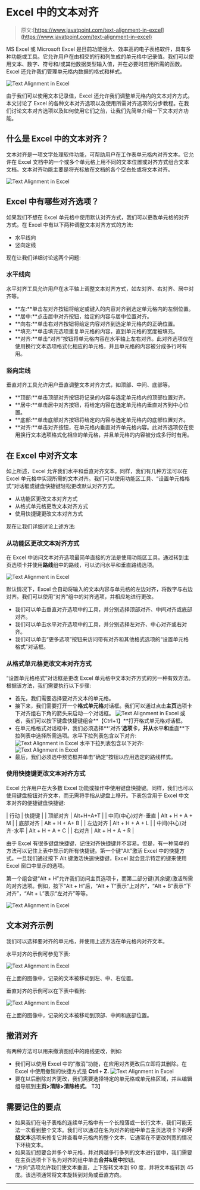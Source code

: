 # Excel 中的文本对齐

> 原文:[https://www.javatpoint.com/text-alignment-in-excel](https://www.javatpoint.com/text-alignment-in-excel)

MS Excel 或 Microsoft Excel 是目前功能强大、效率高的电子表格软件，具有多种功能或工具。它允许用户在由相交的行和列生成的单元格中记录值。我们可以使用文本、数字、符号和/或其他数据类型输入值，并在必要时应用所需的函数。Excel 还允许我们管理单元格内数据的格式和样式。

![Text Alignment in Excel](../Images/f55bcc540f9b237aafcab1876c6d80f1.png)

由于我们可以使用文本记录值，Excel 还允许我们调整单元格内的文本对齐方式。本文讨论了 Excel 的各种文本对齐选项以及使用所需对齐选项的分步教程。在我们讨论文本对齐选项以及如何使用它们之前，让我们先简单介绍一下文本对齐功能。

## 什么是 Excel 中的文本对齐？

文本对齐是一项文字处理软件功能，可帮助用户在工作表单元格内对齐文本。它允许在 Excel 文档中的一个或多个单元格上用不同的文本位置或对齐方式组合文本文档。文本对齐功能主要是将光标放在文档的各个空白处或将文本对齐。

![Text Alignment in Excel](../Images/beb2980cf787326b7efb010a1f899cf4.png)

## Excel 中有哪些对齐选项？

如果我们不想在 Excel 单元格中使用默认对齐方式，我们可以更改单元格的对齐方式。在 Excel 中有以下两种调整文本对齐方式的方法:

*   水平线向
*   竖向定线

现在让我们详细讨论这两个问题:

### 水平线向

水平对齐工具允许用户在水平轴上调整文本对齐方式，如左对齐、右对齐、居中对齐等。

*   **左:**单击左对齐按钮将给定或键入的内容对齐到选定单元格内的左侧位置。
*   **居中:**点击居中对齐按钮，给定的内容与居中位置对齐。
*   **向右:**单击右对齐按钮将给定内容对齐到选定单元格内的正确位置。
*   **填充:**单击填充选项重复单元格的内容，直到单元格的宽度被填充。
*   **对齐:**单击“对齐”按钮将单元格内容在水平轴上左右对齐。此对齐选项仅在使用换行文本选项格式化相应的单元格，并且单元格的内容被分成多行时有用。

### 竖向定线

垂直对齐工具允许用户垂直调整文本对齐方式，如顶部、中间、底部等。

*   **顶部:**单击顶部对齐按钮将记录的内容与选定单元格内的顶部位置对齐。
*   **居中:**单击居中对齐按钮，将给定内容在选定单元格内垂直对齐到中心位置。
*   **底部:**单击底部对齐按钮将给定的内容与选定单元格内的底部位置对齐。
*   **对齐:**单击对齐按钮，在单元格内垂直对齐单元格内容。此对齐选项仅在使用换行文本选项格式化相应的单元格，并且单元格的内容被分成多行时有用。

## 在 Excel 中对齐文本

如上所述，Excel 允许我们水平和垂直对齐文本。同样，我们有几种方法可以在 Excel 单元格中实现所需的文本对齐。我们可以使用功能区工具、“设置单元格格式”对话框或键盘快捷键轻松更改默认对齐方式。

*   从功能区更改文本对齐方式
*   从格式单元格更改文本对齐方式
*   使用快捷键更改文本对齐方式

现在让我们详细讨论上述方法:

### 从功能区更改文本对齐方式

在 Excel 中访问文本对齐选项最简单直接的方法是使用功能区工具。通过转到主页选项卡并使用**路线**组中的路线，可以访问水平和垂直路线选项。

![Text Alignment in Excel](../Images/a42372b9655d99ed17845d91db908ba7.png)

默认情况下，Excel 会自动将输入的文本内容与单元格的左边对齐，将数字与右边对齐。我们可以使用“对齐”组中的对齐选项，并相应地进行更改。

*   我们可以单击垂直对齐选项中的工具，并分别选择顶部对齐、中间对齐或底部对齐。
*   我们可以单击水平对齐选项中的工具，并分别选择左对齐、中心对齐或右对齐。
*   我们可以单击“更多选项”按钮来访问带有对齐和其他格式选项的“设置单元格格式”对话框。

### 从格式单元格更改文本对齐方式

“设置单元格格式”对话框是更改 Excel 单元格中文本对齐方式的另一种有效方法。根据该方法，我们需要执行以下步骤:

*   首先，我们需要选择要对齐文本的单元格。
*   接下来，我们需要打开一个**格式单元格**对话框。我们可以通过点击**主页**选项卡下对齐组右下角的箭头来启动一个对话框。
    ![Text Alignment in Excel](../Images/fb0510438171cc4509cf47b34737118a.png)
    或者，我们可以按下键盘快捷键组合**【Ctrl+1】**打开格式单元格对话框。
*   在单元格格式对话框中，我们必须选择**‘对齐’**选项卡，并从**水平**和**垂直**下拉列表中选择所需选项。水平下拉列表包含以下对齐:
    ![Text Alignment in Excel](../Images/3106c350ccb6e013d95714b467d41d75.png)
    水平下拉列表包含以下对齐:
    ![Text Alignment in Excel](../Images/ae0dd2dfdefcf91d959b885652478959.png)
*   最后，我们必须选中预览框并单击“确定”按钮以应用选定的路线样式。

### 使用快捷键更改文本对齐方式

Excel 允许用户在大多数 Excel 功能或操作中使用键盘快捷键。同样，我们也可以使用键盘按钮对齐文本，而无需将手指从键盘上移开。下表包含用于 Excel 中文本对齐的便捷键盘快捷键:

| 行动 | 快捷键 |
| 顶部对齐 | Alt+H+A+T |
| 中间(中心)对齐-垂直 | Alt + H + A + M |
| 底部对齐 | Alt + H + A+ B |
| 左边对齐 | Alt + H + A + L |
| 中间(中心)对齐-水平 | Alt + H + A + C |
| 右对齐 | Alt + H + A + R |

由于 Excel 有很多键盘快捷键，记住对齐快捷键并不容易。但是，有一种简单的方法可以记住上表中显示的所有快捷键。第一个键“Alt”激活 Excel 中的快捷方式。一旦我们通过按下 Alt 键激活快速快捷键，Excel 就会显示特定的键来使用 Excel 窗口中显示的选项。

第一个组合键“Alt + H”允许我们访问主页选项卡，而第二部分键(其余键)激活所需的对齐选项。例如，按下“Alt + H”后，“Alt + T”表示“上对齐”，“Alt + B”表示“下对齐”，“Alt + L”表示“左对齐”等等。

![Text Alignment in Excel](../Images/092d099edfe5c26a0c0870f7afd3bbb5.png)

## 文本对齐示例

我们可以选择要对齐的单元格，并使用上述方法在单元格内对齐文本。

水平对齐的示例可参见下表:

![Text Alignment in Excel](../Images/a2525fdf589ce1f480ed232c01c3ed14.png)

在上面的图像中，记录的文本被移动到左、中、右位置。

垂直对齐的示例可以在下表中看到:

![Text Alignment in Excel](../Images/154eb83c5545be6fe08d5ecb7c6cd4e0.png)

在上面的图像中，记录的文本被移动到顶部、中间和底部位置。

## 撤消对齐

有两种方法可以用来撤消图纸中的路线更改，例如:

*   我们可以使用 Excel 中的“撤消”功能，在应用对齐更改后立即将其删除。在 Excel 中使用撤销的快捷方式是 **Ctrl + Z.**
    ![Text Alignment in Excel](../Images/3ce3725fe7071cabd22d99785ee29989.png)
*   要在以后删除对齐更改，我们需要选择特定的单元格或单元格区域，并从编辑组导航到**主页>清除>清除格式**。
    T3】

## 需要记住的要点

*   如果我们在电子表格的连续单元格中有一个长段落或一长行文本，我们可能无法一次看到整个文本。我们可以通过在名为对齐的组中单击主页选项卡下的**环绕文本**选项来修复它并查看单元格内的整个文本，它通常在不更改列宽的情况下环绕文本。
*   如果我们想要合并多个单元格，并对跨越多行多列的文本进行居中，我们需要在主页选项卡下名为对齐的组中单击**合并&居中**按钮。
*   “方向”选项允许我们使文本垂直，上下旋转文本到 90 度，并将文本旋转到 45 度。该选项通常将文本旋转到对角或垂直方向。

* * *